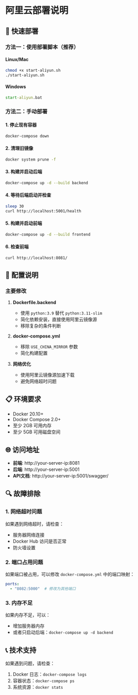 # 阿里云部署说明

## 🚀 快速部署

### 方法一：使用部署脚本（推荐）

#### Linux/Mac
```bash
chmod +x start-aliyun.sh
./start-aliyun.sh
```

#### Windows
```cmd
start-aliyun.bat
```

### 方法二：手动部署

#### 1. 停止现有容器
```bash
docker-compose down
```

#### 2. 清理旧镜像
```bash
docker system prune -f
```

#### 3. 构建并启动后端
```bash
docker-compose up -d --build backend
```

#### 4. 等待后端启动并检查
```bash
sleep 30
curl http://localhost:5001/health
```

#### 5. 构建并启动前端
```bash
docker-compose up -d --build frontend
```

#### 6. 检查前端
```bash
curl http://localhost:8081/
```

## 🔧 配置说明

### 主要修改

1. **Dockerfile.backend**
   - 使用 `python:3.9` 替代 `python:3.11-slim`
   - 简化依赖安装，直接使用阿里云镜像源
   - 移除复杂的条件判断

2. **docker-compose.yml**
   - 移除 `USE_CHINA_MIRROR` 参数
   - 简化构建配置

3. **网络优化**
   - 使用阿里云镜像源加速下载
   - 避免网络超时问题

## 📋 环境要求

- Docker 20.10+
- Docker Compose 2.0+
- 至少 2GB 可用内存
- 至少 5GB 可用磁盘空间

## 🌐 访问地址

- **前端**: http://your-server-ip:8081
- **后端**: http://your-server-ip:5001
- **API文档**: http://your-server-ip:5001/swagger/

## 🔍 故障排除

### 1. 网络超时问题
如果遇到网络超时，请检查：
- 服务器网络连接
- Docker Hub 访问是否正常
- 防火墙设置

### 2. 端口占用问题
如果端口被占用，可以修改 `docker-compose.yml` 中的端口映射：
```yaml
ports:
  - "8082:5000"  # 修改为其他端口
```

### 3. 内存不足
如果内存不足，可以：
- 增加服务器内存
- 或者只启动后端：`docker-compose up -d backend`

## 📞 技术支持

如果遇到问题，请检查：
1. Docker 日志：`docker-compose logs`
2. 容器状态：`docker-compose ps`
3. 系统资源：`docker stats` 